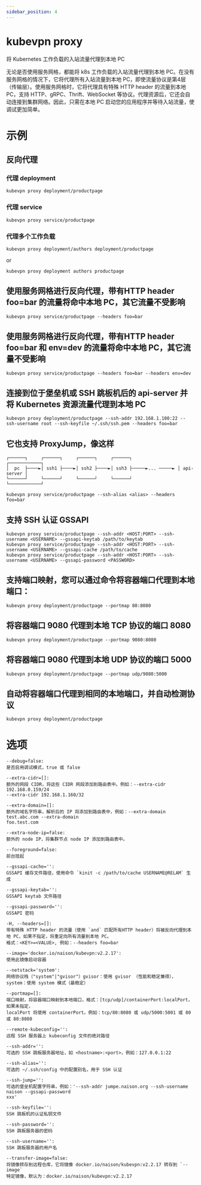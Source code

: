```yaml
---
sidebar_position: 4
---
```


# kubevpn proxy

将 Kubernetes 工作负载的入站流量代理到本地 PC

无论是否使用服务网格，都能将 k8s 工作负载的入站流量代理到本地 PC。在没有服务网格的情况下，它将代理所有入站流量到本地
PC，即使流量协议是第4层（传输层）。使用服务网格时，它将代理具有特殊 HTTP header 的流量到本地 PC，支持 HTTP、gRPC、Thrift、WebSocket
等协议。代理资源后，它还会自动连接到集群网络。因此，只需在本地 PC 启动您的应用程序并等待入站流量，使调试更加简单。

# 示例

## 反向代理

### 代理 deployment

```shell
kubevpn proxy deployment/productpage
```

### 代理 service

```shell
kubevpn proxy service/productpage
```

### 代理多个工作负载

```shell
kubevpn proxy deployment/authors deployment/productpage
```

or

```shell
kubevpn proxy deployment authors productpage
```

## 使用服务网格进行反向代理，带有HTTP header foo=bar 的流量将命中本地 PC，其它流量不受影响

```shell
kubevpn proxy service/productpage --headers foo=bar
```

## 使用服务网格进行反向代理，带有HTTP header foo=bar 和 env=dev 的流量将命中本地 PC，其它流量不受影响

```shell
kubevpn proxy service/productpage --headers foo=bar --headers env=dev
```

## 连接到位于堡垒机或 SSH 跳板机后的 api-server 并将 Kubernetes 资源流量代理到本地 PC

```shell
kubevpn proxy deployment/productpage --ssh-addr 192.168.1.100:22 --ssh-username root --ssh-keyfile ~/.ssh/ssh.pem --headers foo=bar
```

## 它也支持 ProxyJump，像这样

```text
┌──────┐     ┌──────┐     ┌──────┐     ┌──────┐                 ┌────────────┐
│  pc  ├────►│ ssh1 ├────►│ ssh2 ├────►│ ssh3 ├─────►... ─────► │ api-server │
└──────┘     └──────┘     └──────┘     └──────┘                 └────────────┘
```

```shell
kubevpn proxy service/productpage --ssh-alias <alias> --headers foo=bar
```

## 支持 SSH 认证 GSSAPI

```shell
kubevpn proxy service/productpage --ssh-addr <HOST:PORT> --ssh-username <USERNAME> --gssapi-keytab /path/to/keytab
kubevpn proxy service/productpage --ssh-addr <HOST:PORT> --ssh-username <USERNAME> --gssapi-cache /path/to/cache
kubevpn proxy service/productpage --ssh-addr <HOST:PORT> --ssh-username <USERNAME> --gssapi-password <PASSWORD>
```

## 支持端口映射，您可以通过命令将容器端口代理到本地端口：

```shell
kubevpn proxy deployment/productpage --portmap 80:8080
```

## 将容器端口 9080 代理到本地 TCP 协议的端口 8080

```shell
kubevpn proxy deployment/productpage --portmap 9080:8080
```

## 将容器端口 9080 代理到本地 UDP 协议的端口 5000

```shell
kubevpn proxy deployment/productpage --portmap udp/9080:5000
```

## 自动将容器端口代理到相同的本地端口，并自动检测协议

```shell
kubevpn proxy deployment/productpage
```

# 选项

```text
--debug=false:
是否启用调试模式，true 或 false

--extra-cidr=[]:
额外的网段 CIDR，将这些 CIDR 网段添加到路由表中。例如：--extra-cidr 192.168.0.159/24
--extra-cidr 192.168.1.160/32

--extra-domain=[]:
额外的域名字符串，解析后的 IP 将添加到路由表中，例如：--extra-domain test.abc.com --extra-domain
foo.test.com

--extra-node-ip=false:
额外的 node IP，将集群节点 node IP 添加到路由表中。

--foreground=false:
前台挂起

--gssapi-cache='':
GSSAPI 缓存文件路径，使用命令 `kinit -c /path/to/cache USERNAME@RELAM` 生成

--gssapi-keytab='':
GSSAPI keytab 文件路径

--gssapi-password='':
GSSAPI 密码

-H, --headers=[]:
带有特殊 HTTP header 的流量（使用 `and` 匹配所有HTTP header）将被反向代理到本地 PC，如果不指定，将重定向所有流量到本地 PC。
格式：<KEY>=<VALUE>, 例如：--headers foo=bar

--image='docker.io/naison/kubevpn:v2.2.17':
使用此镜像启动容器

--netstack='system':
网络协议栈（"system"|"gvisor"）gvisor：使用 gvisor （性能和稳定兼得），system：使用 system 模式（最稳定）

--portmap=[]:
端口映射，将容器端口映射到本地端口，格式：[tcp/udp]/containerPort:localPort，如果未指定，
localPort 将使用 containerPort。例如：tcp/80:8080 或 udp/5000:5001 或 80 或 80:8080

--remote-kubeconfig='':
远程 SSH 服务器上 kubeconfig 文件的绝对路径

--ssh-addr='':
可选的 SSH 跳板服务器地址，如 <hostname>:<port>，例如：127.0.0.1:22

--ssh-alias='':
可选的 ~/.ssh/config 中的配置别名，用于 SSH 认证

--ssh-jump='':
可选的堡垒机配置字符串，例如：'--ssh-addr jumpe.naison.org --ssh-username naison --gssapi-password
xxx'

--ssh-keyfile='':
SSH 跳板机的认证私钥文件

--ssh-password='':
SSH 跳板服务器的密码

--ssh-username='':
SSH 跳板服务器的用户名

--transfer-image=false:
将镜像转存到远程仓库，它将镜像 docker.io/naison/kubevpn:v2.2.17 转存到 `--image`
特定镜像，默认为：docker.io/naison/kubevpn:v2.2.17
```
